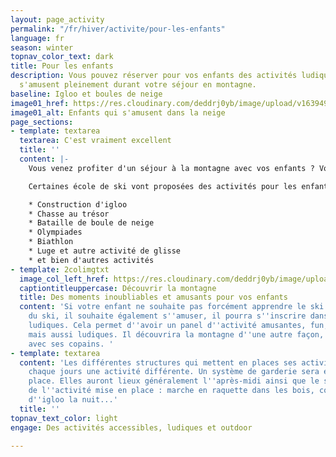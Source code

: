 ```yaml
---
layout: page_activity
permalink: "/fr/hiver/activite/pour-les-enfants"
language: fr
season: winter
topnav_color_text: dark
title: Pour les enfants
description: Vous pouvez réserver pour vos enfants des activités ludiques afin qu'ils
  s'amusent pleinement durant votre séjour en montagne.
baseline: Igloo et boules de neige
image01_href: https://res.cloudinary.com/deddrj0yb/image/upload/v1639492452/website/winter/jesse-orrico-rnguvzoG-x8-unsplash_lkfhnk.jpg
image01_alt: Enfants qui s'amusent dans la neige
page_sections:
- template: textarea
  textarea: C'est vraiment excellent
  title: ''
  content: |-
    Vous venez profiter d'un séjour à la montagne avec vos enfants ? Vous voulez trouver d'autres activités que le ski afin qu'ils s'amusent et profite autrement de la montagne ?

    Certaines école de ski vont proposées des activités pour les enfants ludiques et amusantes sans ski. En effet, les enfants pourront participer à :

    * Construction d'igloo
    * Chasse au trésor
    * Bataille de boule de neige
    * Olympiades
    * Biathlon
    * Luge et autre activité de glisse
    * et bien d'autres activités
- template: 2colimgtxt
  image_col_left_href: https://res.cloudinary.com/deddrj0yb/image/upload/v1641808699/website/winter/ethan-hu-5WIqleHzOok-unsplash_elnk58.jpg
  captiontitleuppercase: Découvrir la montagne
  title: Des moments inoubliables et amusants pour vos enfants
  content: 'Si votre enfant ne souhaite pas forcément apprendre le ski ou qu''en plus
    du ski, il souhaite également s''amuser, il pourra s''inscrire dans ces activités
    ludiques. Cela permet d''avoir un panel d''activité amusantes, fun, nouvelles
    mais aussi ludiques. Il découvrira la montagne d''une autre façon, en s''amusant
    avec ses copains. '
- template: textarea
  content: 'Les différentes structures qui mettent en places ses activités proposent
    chaque jours une activité différente. Un système de garderie sera également en
    place. Elles auront lieux généralement l''après-midi ainsi que le soir en fonction
    de l''activité mise en place : marche en raquette dans les bois, construction
    d''igloo la nuit...'
  title: ''
topnav_text_color: light
engage: Des activités accessibles, ludiques et outdoor

---
```

